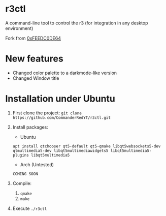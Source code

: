 # r3ctl
A command-line tool to control the r3 (for integration in any desktop environment)

Fork from [0xFEEDC0DE64](https://github.com/0xFEEDC0DE64/r3ctl)

# New features
- Changed color palette to a darkmode-like version
- Changed Window title

# Installation under Ubuntu
1. First clone the project: 
`git clone https://github.com/CommanderRedYT/r3ctl.git`

2. Install packages:
    - Ubuntu
    ```shell
    apt install qtchooser qt5-default qt5-qmake libqt5websockets5-dev qtmultimedia5-dev libqt5multimediawidgets5 libqt5multimedia5-plugins libqt5multimedia5
    ```
    - Arch (Untested)
    ```shell
    COMING SOON
    ```
3. Compile:
   1. `qmake`
   2. `make`

4. Execute `./r3ctl`